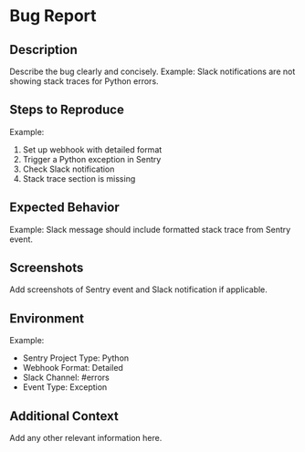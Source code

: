 # Bug Report

## Description

Describe the bug clearly and concisely.
Example: Slack notifications are not showing stack traces for Python errors.

## Steps to Reproduce

Example:

1. Set up webhook with detailed format
2. Trigger a Python exception in Sentry
3. Check Slack notification
4. Stack trace section is missing

## Expected Behavior

Example: Slack message should include formatted stack trace from Sentry event.

## Screenshots

Add screenshots of Sentry event and Slack notification if applicable.

## Environment

Example:

- Sentry Project Type: Python
- Webhook Format: Detailed
- Slack Channel: #errors
- Event Type: Exception

## Additional Context

Add any other relevant information here.
